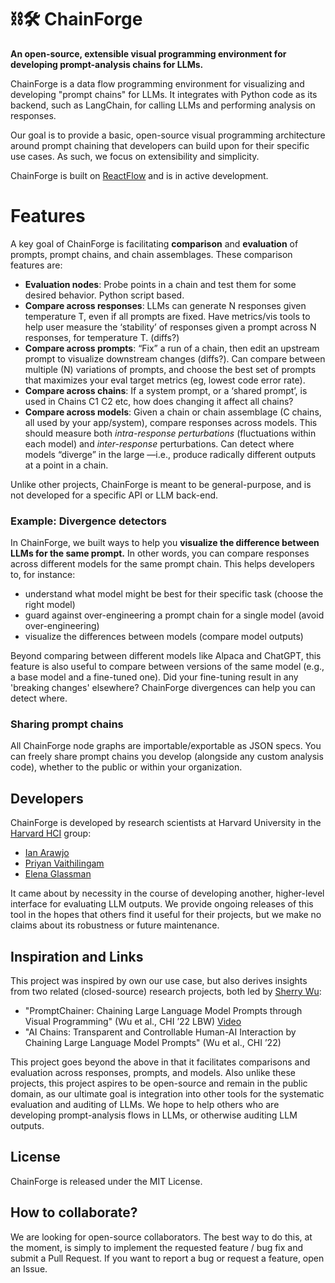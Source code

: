 # ⛓️🛠️ ChainForge
**An open-source, extensible visual programming environment for developing prompt-analysis chains for LLMs.**

ChainForge is a data flow programming environment for visualizing and developing "prompt chains" for LLMs. It integrates with Python code as its backend, such as LangChain, for calling LLMs and performing analysis on responses. 

Our goal is to provide a basic, open-source visual programming architecture around prompt chaining that developers can build upon for their specific use cases. As such, we focus on extensibility and simplicity. 

ChainForge is built on [ReactFlow](https://reactflow.dev) and is in active development.

# Features

A key goal of ChainForge is facilitating **comparison** and **evaluation** of prompts, prompt chains, and chain assemblages. These comparison features are:

- **Evaluation nodes**: Probe points in a chain and test them for some desired behavior. Python script based.
- **Compare across responses**: LLMs can generate N responses given temperature T, even if all prompts are fixed. Have metrics/vis tools to help user measure the ‘stability’ of responses given a prompt across N responses, for temperature T. (diffs?)
- **Compare across prompts**: “Fix” a run of a chain, then edit an upstream prompt to visualize downstream changes (diffs?). Can compare between multiple (N) variations of prompts, and choose the best set of prompts that maximizes your eval target metrics (eg, lowest code error rate).
- **Compare across chains**: If a system prompt, or a ‘shared prompt’, is used in Chains C1 C2 etc, how does changing it affect all chains?
- **Compare across models**: Given a chain or chain assemblage (C chains, all used by your app/system), compare responses across models. This should measure both *intra-response perturbations* (fluctuations within each model) and *inter-response* perturbations. Can detect where models “diverge” in the large —i.e., produce radically different outputs at a point in a chain.

Unlike other projects, ChainForge is meant to be general-purpose, and is not developed for a specific API or LLM back-end. 

### Example: Divergence detectors

In ChainForge, we built ways to help you **visualize the difference between LLMs for the same prompt.** In other words, you can compare responses across different models for the same prompt chain. This helps developers to, for instance:
- understand what model might be best for their specific task (choose the right model)
- guard against over-engineering a prompt chain for a single model (avoid over-engineering)
- visualize the differences between models (compare model outputs)

Beyond comparing between different models like Alpaca and ChatGPT, this feature is also useful to compare between versions of the same model (e.g., a base model and a fine-tuned one). Did your fine-tuning result in any 'breaking changes' elsewhere? ChainForge divergences can help you can detect where. 

### Sharing prompt chains

All ChainForge node graphs are importable/exportable as JSON specs. You can freely share prompt chains you develop (alongside any custom analysis code), whether to the public or within your organization. 

## Developers

ChainForge is developed by research scientists at Harvard University in the [Harvard HCI](https://hci.seas.harvard.edu) group:
- [Ian Arawjo](http://ianarawjo.com/index.html)
- [Priyan Vaithilingam](https://priyan.info)
- [Elena Glassman]()

It came about by necessity in the course of developing another, higher-level interface for evaluating LLM outputs. We provide ongoing releases of this tool in the hopes that others find it useful for their projects, but we make no claims about its robustness or future maintenance.

## Inspiration and Links

This project was inspired by own our use case, but also derives insights from two related (closed-source) research projects, both led by [Sherry Wu](https://www.cs.cmu.edu/~sherryw/):
- "PromptChainer: Chaining Large Language Model Prompts through Visual Programming" (Wu et al., CHI ’22 LBW) [Video](https://www.youtube.com/watch?v=p6MA8q19uo0)
- "AI Chains: Transparent and Controllable Human-AI Interaction by Chaining Large Language Model Prompts" (Wu et al., CHI ’22)

This project goes beyond the above in that it facilitates comparisons and evaluation across responses, prompts, and models. Also unlike these projects, this project aspires to be open-source and remain in the public domain, as our ultimate goal is integration into other tools for the systematic evaluation and auditing of LLMs. We hope to help others who are developing prompt-analysis flows in LLMs, or otherwise auditing LLM outputs. 

## License

ChainForge is released under the MIT License.

## How to collaborate?

We are looking for open-source collaborators. The best way to do this, at the moment, is simply to implement the requested feature / bug fix and submit a Pull Request. If you want to report a bug or request a feature, open an Issue. 
